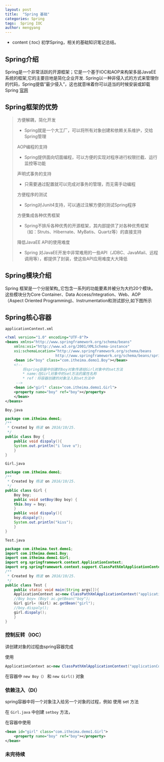 ```yaml
---
layout: post
title:  "Spring 基础"
categories: Spring
tags:  Spring IOC
author: mengyang
---
```


* content
{:toc}
初学Spring，相关的基础知识笔记总结。




## Spring介绍

Spring是一个非常活跃的开源框架；它是一个基于IOC和AOP来构架多层JavaEE系统的框架,它的主要目地是简化企业开发.
  Spring以一种非侵入式的方式来管理你的代码，Spring提倡”最少侵入”，这也就意味着你可以适当的时候安装或卸载Spring
  [官网](http://www.springsource.org/)

## Spring框架的优势

> 方便解耦，简化开发
>
> * Spring就是一个大工厂，可以将所有对象创建和依赖关系维护，交给Spring管理
>
> AOP编程的支持
>
> * Spring提供面向切面编程，可以方便的实现对程序进行权限拦截、运行监控等功能
>
> 声明式事务的支持
>
> * 只需要通过配置就可以完成对事务的管理，而无需手动编程
>
> 方便程序的测试
>
> * Spring对Junit4支持，可以通过注解方便的测试Spring程序
>
> 方便集成各种优秀框架
>
> * Spring不排斥各种优秀的开源框架，其内部提供了对各种优秀框架（如：Struts、Hibernate、MyBatis、Quartz等）的直接支持
>
> 降低JavaEE API的使用难度
>
> * Spring 对JavaEE开发中非常难用的一些API（JDBC、JavaMail、远程调用等），都提供了封装，使这些API应用难度大大降低


## Spring模块介绍

Spring 框架是一个分层架构,,它包含一系列的功能要素并被分为大约20个模块。这些模块分为Core Container、Data Access/Integration、Web、AOP（Aspect Oriented Programming)、Instrumentation和测试部分,如下图所示

## Spring核心容器

`applicationContext.xml`

```xml
<?xml version="1.0" encoding="UTF-8"?>
<beans xmlns="http://www.springframework.org/schema/beans"
	xmlns:xsi="http://www.w3.org/2001/XMLSchema-instance"
	xsi:schemaLocation="http://www.springframework.org/schema/beans
       				   http://www.springframework.org/schema/beans/spring-beans-3.2.xsd">
	<bean id="boy" class="com.itheima.demo1.Boy"></bean>
	<!--
		将spring容器中创建的boy对象传递给Girl对象中的set方法
	    * name:在Girl对象中的set方法的属性名称
	    * ref：将容器创建的对象注入到set方法中
	 -->
	<bean id="girl" class="com.itheima.demo1.Girl">
	<property name="boy" ref="boy"></property>
	</bean>
</beans>
```

`Boy.java`

```java
package com.itheima.demo1;
/**
 * Created by 杨波 on 2016/10/25.
 */
public class Boy {
    public void dispaly(){
	System.out.println("i love u");
    }
}
```

`Girl.java`

```java
package com.itheima.demo1;
/**
 * Created by 杨波 on 2016/10/25.
 */
public class Girl {
    Boy boy;
    public void setBoy(Boy boy) {
	this.boy = boy;
    }
    public void dispaly(){
	boy.dispaly();
	System.out.println("kiss");
    }
}
```

`Test.java`

```java
package com.itheima.test.demo1;
import com.itheima.demo1.Boy;
import com.itheima.demo1.Girl;
import org.springframework.context.ApplicationContext;
import org.springframework.context.support.ClassPathXmlApplicationContext;
/**
 * Created by 杨波 on 2016/10/25.
 */
public class Test {
    public static void main(String args[]){
	ApplicationContext ac=new ClassPathXmlApplicationContext("applicationContext.xml");
	//Boy boy= (Boy) ac.getBean("boy");
	Girl girl= (Girl) ac.getBean("girl");
	//boy.dispaly();
	girl.dispaly();
    }
}
```

### 控制反转（IOC）
讲创建对象的过程由spring容器完成

使用 

```java
ApplicationContext ac=new ClassPathXmlApplicationContext("applicationContext.xml");
```



在容器中 `new Boy（）`  和 `new Girl()` 对象

### 依赖注入（DI）
spring容器中将一个对象注入给另一个对象的过程，例如 使用 set 方法

在 `Girl.java` 中创建 `setboy` 方法，

在容器中使用  

```xml
<bean id="girl" class="com.itheima.demo1.Girl">
	<property name="boy" ref="boy"></property>
</bean>
```
### 未完待续